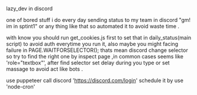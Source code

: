  lazy_dev in discord

one of bored stuff i do every day sending status to my team in discord "gm! im in sptint1" or any thing like that so automated it to  avoid waste time .



with know you should run get_cookies.js first to set that in daily_status(main script) to avoid auth everytime you run it, 
also maybe you might facing failure in PAGE.WAITFORSELECTOR(); thats mean discord change selector so try to find the right one by inspect page ,in common cases seems like 'role="textbox"',
after find selector set delay during you type or set massage to avoid act like bots .

use puppeteer
call discord 'https://discord.com/login'
schedule it by use 'node-cron' 
